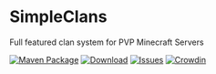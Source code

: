 SimpleClans
==========

Full featured clan system for PVP Minecraft Servers

[![Maven Package](https://github.com/marcelo-mason/SimpleClans/workflows/Maven%20Package/badge.svg)](https://github.com/marcelo-mason/SimpleClans/actions?query=workflow%3A%22Maven+Package%22)
[![Download](https://img.shields.io/badge/snapshot-download-blue.svg)](https://github.com/marcelo-mason/SimpleClans/packages)
[![Issues](https://img.shields.io/github/issues/marcelo-mason/SimpleClans.svg)](https://github.com/marcelo-mason/SimpleClans/issues)
[![Crowdin](https://badges.crowdin.net/simpleclans/localized.svg)](https://crowdin.com/project/simpleclans)
